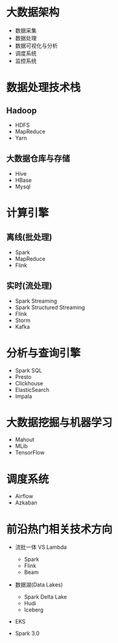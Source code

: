 # 大数据架构
* 数据采集
* 数据处理
* 数据可视化与分析
* 调度系统
* 监控系统

# 数据处理技术栈
## Hadoop
* HDFS
* MapReduce
* Yarn

## 大数据仓库与存储
* Hive
* HBase
* Mysql

# 计算引擎
## 离线(批处理)
* Spark
* MapReduce
* Flink

## 实时(流处理)
* Spark Streaming
* Spark Structured Streaming
* Flink
* Storm
* Kafka

# 分析与查询引擎
* Spark SQL
* Presto
* Clickhouse
* ElasticSearch
* Impala

# 大数据挖掘与机器学习
* Mahout
* MLib
* TensorFlow

# 调度系统
* Airflow
* Azkaban

# 前沿热门相关技术方向
* 流批一体 VS Lambda
    * Spark
    * Flink
    * Beam

* 数据湖(Data Lakes)
    * Spark Delta Lake
    * Hudi
    * Iceberg
* EKS
* Spark 3.0


